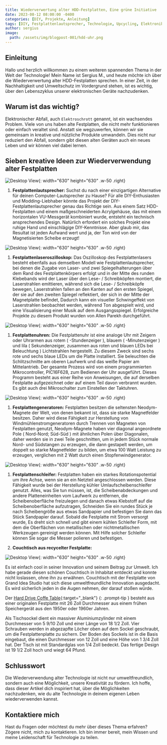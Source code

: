 ```yaml
---
title: Wiederverwertung alter HDD-Festplatten, Eine grüne Initiative
date: 2023-08-12 08:00:00 -0400
categories: [DIY, Projekte, Anleitung]
tags: [DIY, Festplattenlautsprecher, Technologie, Upcycling, Elektronik-Mods, Nachhaltigkeit, Computerzubehör, Einzigartiges Design, Acrylgehäuse, VU-Messgerät, Elektronikprojekte, Festplatten-Recycling, Heimwerken, Technik-Enthusiasten, Umweltfreundlich, Computer-Mods, Kreative Lösungen, Alte Technologie, Audio-Geräte, Handgemachte Elektronik]
author: sergius
image:
  path: /assets/img/blogpost-001/hdd-uhr.png
---
```


## Einleitung

Hallo und herzlich willkommen zu einem weiteren spannenden Thema in der Welt der Technologie! Mein Name ist Sergius M., und heute möchte ich über die Wiederverwertung alter HDD-Festplatten sprechen. In einer Zeit, in der Nachhaltigkeit und Umweltschutz im Vordergrund stehen, ist es wichtig, über den Lebenszyklus unserer elektronischen Geräte nachzudenken.

## Warum ist das wichtig?

Elektronischer Abfall, auch `Elektroschrott` genannt, ist ein wachsendes Problem. Viele von uns haben alte Festplatten, die nicht mehr funktionieren oder einfach veraltet sind. Anstatt sie wegzuwerfen, können wir sie gemeinsam in kreative und nützliche Produkte umwandeln. Dies nicht nur reduziert den Abfall, sondern gibt diesen alten Geräten auch ein neues Leben und wir können viel dabei lernen.

## Sieben kreative Ideen zur Wiederverwendung alter Festplatten

![Desktop View](/assets/img/blogpost-001/hdd-speaker.png){: width="630" height="630" .w-50 .right}

1. **Festplattenlautsprecher:** Suchst du nach einer einzigartigen Alternative für deinen Computer-Lautsprecher zu Hause? Für alle DIY-Enthusiasten und Modding-Liebhaber könnte das Projekt der DIY-Festplattenlautsprecher genau das Richtige sein. Aus einem Satz HDD-Festplatten und einem maßgeschneiderten Acrylgehäuse, das mit einem horizontalen VU-Messgerät kombiniert wurde, entsteht ein technisch ansprechendes Design. Natürlich erfordert ein solches Projekt eine ruhige Hand und einschlägige DIY-Kenntnisse. Aber glaub mir, das Resultat ist jeden Aufwand wert und ja, der Ton wird von der Magnetisierten Scheibe erzeugt!

![Desktop View](/assets/img/blogpost-001/hdd-osziloskop.png){: width="630" height="630" .w-50 .right}

1. **Festplattenlaseroszilloskop:** Das Oszilloskop des Festplattenlasers besteht ebenfalls aus demselben Modell wie Festplattenlautsprecher, bei denen die Zugabe von Laser- und zwei Spiegelhalterungen über dem Rand des Festplattenkörpers erfolgt und in der Mitte des runden Klebebands wird der Laser über den Lese- / Schreibköpfen montiert, die Laserstrahlen emittieren, während sich die Lese- / Schreibköpfe bewegen, Laserstrahlen fallen an den Kanten auf den ersten Spiegel, der sie auf den zweiten Spiegel reflektiert, der sich in der Mitte der Magnetplatte befindet, Dadurch kann ein visueller Schwingeffekt von Laserstrahlen beobachtet werden, während Ton abgespielt wird, und eine Visualisierung einer Musik auf dem Ausgangsspiegel. Erfolgreiche Projekte zu diesem Produkt wurden von Allen Parekh durchgeführt.

![Desktop View](/assets/img/blogpost-001/hdd-uhr.png){: width="630" height="630" .w-50 .right}

1. **Festplattenuhren:** Die Festplattenuhr ist eine analoge Uhr mit Zeigern oder Uhrarmen aus rotem ( -Stundenzeiger ), blauem ( -Minutenzeiger ) und lila ( Sekundenzeiger, zusammen aus roten und blauen LEDs bei Beleuchtung ) Lichtstrahlen hergestellt. Zu diesem Zweck sind sechs rote und sechs blaue LEDs um die Platte installiert. Sie beleuchten die Schlitzschnitte am oberen Laufwerk und das weiße Papier am Mittelantrieb. Der gesamte Prozess wird von einem programmierten Mikrocontroller, PIC16F628, zum Bedienen der Uhr ausgeführt. Dieses Programm besteht aus einer Reihe von Anweisungen, die auf derselben Festplatte aufgezeichnet oder auf einem Teil davon verbrannt wurden. Es gibt auch drei Mikroschalter zum Einstellen der Taktuhren.

![Desktop View](/assets/img/blogpost-001/hdd-generator.png){: width="630" height="630" .w-50 .right}

1. **Festplattengeneratoren:** Festplatten besitzen die seltensten Neodym-Magnete der Welt, von denen bekannt ist, dass sie starke Magnetfelder besitzen. Daher wird diese Fähigkeit zur Herstellung von Windmühlenstromgeneratoren durch Trennen von Magneten von Festplatten genutzt, Neodym-Magnete haben vier diagonal angeordnete Pole ( Nord-Nord; Süd-Süd ) mit ähnlichen Polen über Diagonalen, daher werden sie in zwei Teile geschnitten, um in jedem Stück normale Nord- und Südstangen zu erzeugen, die dann gestapelt werden, um doppelt so starke Magnetfelder zu bilden, um etwa 100 Watt Leistung zu erzeugen, verglichen mit 2 Watt durch einen Stopfenwindgenerator.

![Desktop View](/assets/img/blogpost-001/hdd-schleifer.png){: width="630" height="630" .w-50 .right}

1. **Festplattenschleifer:** Festplatten haben ein starkes Rotationspotential um ihre Achse, wenn sie an ein Netzteil angeschlossen werden. Diese Fähigkeit wurde bei der Herstellung kühler Umlaufscheibenschleifer genutzt. Alles, was Sie tun müssen, ist, die Scheibenabdeckungen und andere Platteneinheiten vom Laufwerk zu entfernen, die Scheibenoberfläche freizulegen und danach etwas Klebstoff auf die Scheibenoberfläche aufzutragen, Schneiden Sie ein rundes Stück je nach Scheibengröße aus etwas Sandpapier und befestigen Sie dann das Stück Sandpapier darauf. Sobald die Festplatte mit Strom versorgt wurde, Es dreht sich schnell und gibt einem kühlen Schleifer Form, mit dem die Oberflächen von metallischen oder nichtmetallischen Werkzeugen gereinigt werden können. Mit Hilfe solcher Schleifer können Sie sogar die Messer polieren und befestigen.

1. **Couchtisch aus recycelter Festplatte:**

![Desktop View](/assets/img/blogpost-001/hdd-coffetable.png){: width="630" height="630" .w-50 .right}

Es ist einfach cool in seiner Innovation und seinem Beitrag zur Umwelt. Ich habe gerade diesen schönen Couchtisch in Inhabitat entdeckt und konnte nicht loslassen, ohne ihn zu erwähnen.  Couchtisch mit der Festplatte von Grand Idea Studio hat sich diese umweltfreundliche Innovation ausgedacht. Es wird sicherlich jeden in die Augen nehmen, der darauf stoßen würde.

Der [Hard Drive Coffe Table](http://www.grandideastudio.com/hard-drive-coffee-table/){:target="_blank"}
{: .prompt-tip } besteht aus einer originalen Festplatte mit 26 Zoll Durchmesser aus einem frühen Speichergerät aus den 1950er oder 1960er Jahren.

Als Tischsockel dient ein massiver Aluminiumzylinder mit einem Durchmesser von 5 9/10 Zoll und einer Länge von 18 1/2 Zoll. Vier Schrauben werden in abgezapfte Löcher oben auf dem Sockel geschraubt, um die Festplattenplatte zu sichern. Der Boden des Sockels ist in die Basis eingebaut, die einen Durchmesser von 12 Zoll und eine Höhe von 1 3/4 Zoll hat. Der Tisch ist mit Standardglas von 1/4 Zoll bedeckt. Das fertige Design ist 19 1/2 Zoll hoch und wiegt 64 Pfund.

## Schlusswort

Die Wiederverwendung alter Technologie ist nicht nur umweltfreundlich, sondern auch eine Möglichkeit, unsere Kreativität zu fördern. Ich hoffe, dass dieser Artikel dich inspiriert hat, über die Möglichkeiten nachzudenken, wie du alte Technologie in deinem eigenen Leben wiederverwenden kannst.

## Kontaktiere mich

Hast du Fragen oder möchtest du mehr über dieses Thema erfahren? Zögere nicht, mich zu kontaktieren. Ich bin immer bereit, mein Wissen und meine Leidenschaft für Technologie zu teilen.
